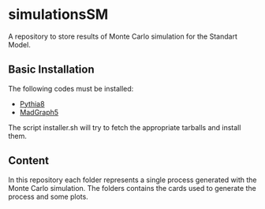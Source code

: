 # simulationsSM
A repository to store results of Monte Carlo simulation for the Standart Model.


## Basic Installation ##

The following codes must be installed:

  * [Pythia8](http://lcgapp.cern.ch/project/simu/HepMC/)
  * [MadGraph5](https://launchpad.net/mg5amcnlo/)


The script installer.sh will try to fetch the appropriate tarballs and install them.

## Content ##

In this repository each folder represents a single process generated with the Monte Carlo simulation. The folders contains the cards used to generate the process and some plots.




